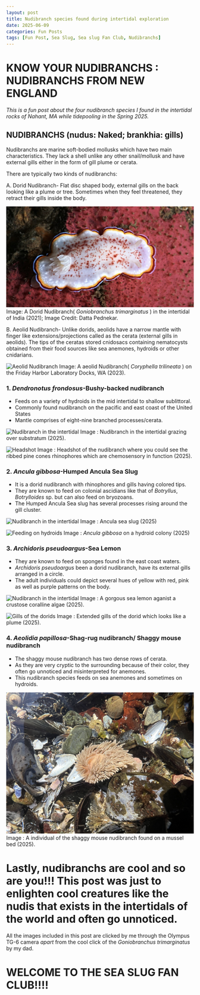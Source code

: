 ```yaml
---
layout: post
title: Nudibranch species found during intertidal exploration
date: 2025-06-09
categories: Fun Posts
tags: [Fun Post, Sea Slug, Sea slug Fan Club, Nudibranchs]
---
```


# KNOW YOUR NUDIBRANCHS : NUDIBRANCHS FROM NEW ENGLAND 

*This is a fun post about the four nudibranch species I found in the intertidal rocks of Nahant, MA while tidepooling in the Spring 2025.*

## **NUDIBRANCHS (nudus: Naked; brankhia: gills)**
Nudibranchs are marine soft-bodied mollusks which have two main characteristics. They lack a shell unlike any other snail/mollusk and have external gills either in the form of gill plume or cerata.

There are typically two kinds of nudibranchs:

A. Dorid Nudibranch- Flat disc shaped body, external gills on the back looking like a plume or tree. Sometimes when they feel threatened, they retract their gills inside the body. 

![Dorid Nudibranch](https://github.com/Pooja-P-25/Pednekar_Putnam_Lab_Notebook/blob/6f04e44f109a62b7bc9220a402e29936e5f39e01/images/8.jpg?raw=true)
Image: A Dorid Nudibranch( _Goniobranchus trimarginatus_ ) in the intertidal of India (2021); Image Credit: Datta Pednekar.


B. Aeolid Nudibranch- Unlike dorids, aeolids have a narrow mantle with finger like extensions/projections called as the cerata (external gills in aeolids). The tips of the ceratas stored cnidosacs containing nematocysts obtained from their food sources like sea anemones, hydroids or other cnidarians.

![Aeolid Nudibranch](https://github.com/Pooja-P-25/Pednekar_Putnam_Lab_Notebook/blob/6f04e44f109a62b7bc9220a402e29936e5f39e01/images/9.JPG?raw=true)
Image: A aeolid Nudibranch( _Coryphella trilineata_ ) on the Friday Harbor Laboratory Docks, WA (2023).
 
### 1. _Dendronotus frondosus_-Bushy-backed nudibranch
 - Feeds on a variety of hydroids in the mid intertidal to shallow sublittoral.
 - Commonly found nudibranch on the pacific and east coast of the United States
 - Mantle comprises of eight-nine branched processes/cerata.
 
![Nudibranch in the intertidal](https://github.com/Pooja-P-25/Pednekar_Putnam_Lab_Notebook/blob/b2ad5a886235701d9da694b91ed4ceb32f42c46a/images/1.JPEG?raw=true)
Image : Nudibranch in the intertidal grazing over substratum (2025). 

![Headshot](https://github.com/Pooja-P-25/Pednekar_Putnam_Lab_Notebook/blob/b2ad5a886235701d9da694b91ed4ceb32f42c46a/images/2.JPEG?raw=true)
Image : Headshot of the nudibranch where you could see the ribbed pine cones rhinophores which are chemosensory in function (2025).

### 2. _Ancula gibbosa_-Humped Ancula Sea Slug
 - It is a dorid nudibranch with rhinophores and gills having colored tips. 
 - They are known to feed on colonial ascidians like that of _Botryllus_, _Botrylloides_ sp. but can also feed on bryozoans.
 - The Humped Ancula Sea slug has several processes rising around the gill cluster.

![Nudibranch in the intertidal](https://github.com/Pooja-P-25/Pednekar_Putnam_Lab_Notebook/blob/92c5383bdab43c89b3fb27dfa46bdaf1be4d5839/images/3.JPEG?raw=true)
Image : Ancula sea slug (2025)

![Feeding on hydroids](https://github.com/Pooja-P-25/Pednekar_Putnam_Lab_Notebook/blob/5ab1fd2a201e0327fac7e86aa5708c2a979af9d7/images/6.JPEG?raw=true)
Image : _Ancula gibbosa_ on a hydroid colony (2025)


### 3. _Archidoris pseudoargus_-Sea Lemon

 - They are known to feed on sponges found in the east coast waters.
 - _Archidoris pseudoargus_ been a dorid nudibranch, have its external gills arranged in a circle.
 - The adult individuals could depict several hues of yellow with red, pink as well as purple patterns on the body.

![Nudibranch in the intertidal](https://github.com/Pooja-P-25/Pednekar_Putnam_Lab_Notebook/blob/5ab1fd2a201e0327fac7e86aa5708c2a979af9d7/images/5.JPEG?raw=true)
Image : A gorgous sea lemon aganist a crustose coralline algae (2025). 

![Gills of the dorids](https://github.com/Pooja-P-25/Pednekar_Putnam_Lab_Notebook/blob/5ab1fd2a201e0327fac7e86aa5708c2a979af9d7/images/4.JPEG?raw=true)
Image : Extended gills of the dorid which looks like a plume (2025).


### 4. _Aeolidia papillosa_-Shag-rug nudibranch/ Shaggy mouse nudibranch 

 - The shaggy mouse nudibranch has two dense rows of cerata.
 - As they are very cryptic to the surrounding because of their color, they often go unnoticed and misinterpreted for anemones.
 - This nudibranch species feeds on sea anemones and sometimes on hydroids. 

![Nudibranch on the mussel bed](https://github.com/Pooja-P-25/Pednekar_Putnam_Lab_Notebook/blob/6c3b07bfdfba310fda3e5745d99f200fd2d005ea/images/7.JPG?raw=true)
Image : A individual of the shaggy mouse nudibranch found on a mussel bed (2025).



# Lastly, nudibranchs are cool and so are you!!! This post was just to enlighten cool creatures like the nudis that exists in the intertidals of the world and often go unnoticed.

All the images included in this post are clicked by me through the Olympus TG-6 camera *apart* from the cool click of the _Goniobranchus trimarginatus_ by my dad.

# WELCOME TO THE SEA SLUG FAN CLUB!!!!


